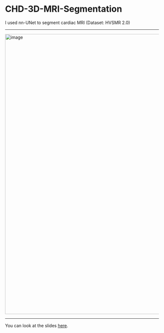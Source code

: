 # CHD-3D-MRI-Segmentation
I used nn-UNet to segment cardiac MRI (Dataset: HVSMR 2.0)

---

<img width="1222" height="915" alt="image" src="https://github.com/user-attachments/assets/275fc4c3-fbe8-4dd2-9f04-6f7cb78ea921" />

---
You can look at the slides [here](AreaExam_new_prac.pdf).
